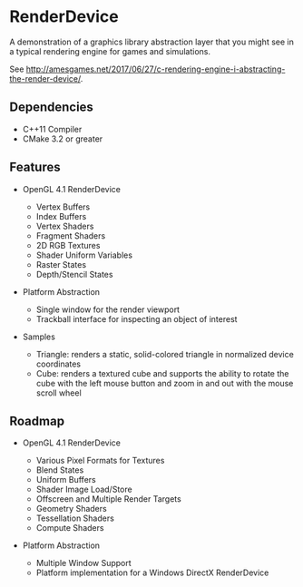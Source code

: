 # RenderDevice

A demonstration of a graphics library abstraction layer that you might see in a typical rendering engine for games and simulations.

See http://amesgames.net/2017/06/27/c-rendering-engine-i-abstracting-the-render-device/.

## Dependencies

* C++11 Compiler
* CMake 3.2 or greater

## Features

* OpenGL 4.1 RenderDevice
    * Vertex Buffers
    * Index Buffers
    * Vertex Shaders
    * Fragment Shaders
    * 2D RGB Textures
    * Shader Uniform Variables
    * Raster States
    * Depth/Stencil States

* Platform Abstraction
    * Single window for the render viewport
    * Trackball interface for inspecting an object of interest

* Samples
    * Triangle: renders a static, solid-colored triangle in normalized device coordinates
    * Cube: renders a textured cube and supports the ability to rotate the cube with the left mouse button and zoom in and out with the mouse scroll wheel

## Roadmap

* OpenGL 4.1 RenderDevice
    * Various Pixel Formats for Textures
    * Blend States
    * Uniform Buffers
    * Shader Image Load/Store
    * Offscreen and Multiple Render Targets
    * Geometry Shaders
    * Tessellation Shaders
    * Compute Shaders

* Platform Abstraction
    * Multiple Window Support
    * Platform implementation for a Windows DirectX RenderDevice
